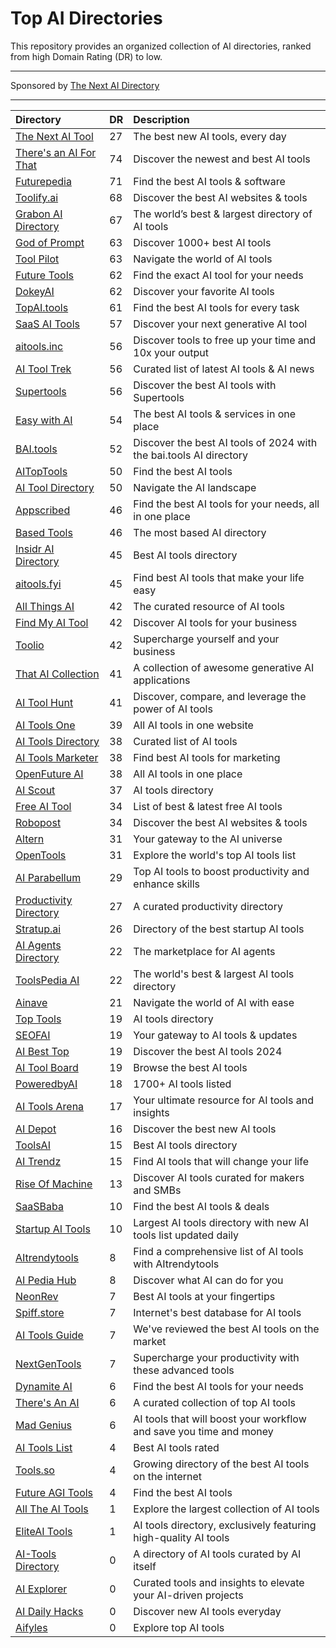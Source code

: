 # Top AI Directories

This repository provides an organized collection of AI directories, ranked from high Domain Rating (DR) to low.

---

Sponsored by [The Next AI Directory](https://thenextaidirectory.com)

---

| Directory | DR | Description |
|:----------|:----------|:----------|
| [The Next AI Tool](https://thenextaitool.com?ref=thenextaidirectory.com) | 27 | The best new AI tools, every day |
| [There's an AI For That](https://thenextaidirectory.com/go/theres-an-ai-for-that) | 74 | Discover the newest and best AI tools |
| [Futurepedia](https://thenextaidirectory.com/go/futurepedia) | 71 | Find the best AI tools & software |
| [Toolify.ai](https://thenextaidirectory.com/go/toolify-ai) | 68 | Discover the best AI websites & tools |
| [Grabon AI Directory](https://thenextaidirectory.com/go/grabon-ai-directory) | 67 | The world’s best & largest directory of AI tools |
| [God of Prompt](https://thenextaidirectory.com/go/god-of-prompt) | 63 | Discover 1000+ best AI tools |
| [Tool Pilot](https://thenextaidirectory.com/go/tool-pilot) | 63 | Navigate the world of AI tools |
| [Future Tools](https://thenextaidirectory.com/go/future-tools) | 62 | Find the exact AI tool for your needs |
| [DokeyAI](https://thenextaidirectory.com/go/dokeyai) | 62 | Discover your favorite AI tools |
| [TopAI.tools](https://thenextaidirectory.com/go/topai-tools) | 61 | Find the best AI tools for every task |
| [SaaS AI Tools](https://thenextaidirectory.com/go/saas-ai-tools) | 57 | Discover your next generative AI tool |
| [aitools.inc](https://thenextaidirectory.com/go/aitools-inc) | 56 | Discover tools to free up your time and 10x your output |
| [AI Tool Trek](https://thenextaidirectory.com/go/ai-tool-trek) | 56 | Curated list of latest AI tools & AI news |
| [Supertools](https://thenextaidirectory.com/go/supertools) | 56 | Discover the best AI tools with Supertools |
| [Easy with AI](https://thenextaidirectory.com/go/easy-with-ai) | 54 | The best AI tools & services in one place |
| [BAI.tools](https://thenextaidirectory.com/go/bai-tools) | 52 | Discover the best AI tools of 2024 with the bai.tools AI directory |
| [AITopTools](https://thenextaidirectory.com/go/aitoptools) | 50 | Find the best AI tools |
| [AI Tool Directory](https://thenextaidirectory.com/go/ai-tool-directory) | 50 | Navigate the AI landscape |
| [Appscribed](https://thenextaidirectory.com/go/appscribed) | 46 | Find the best AI tools for your needs, all in one place |
| [Based Tools](https://thenextaidirectory.com/go/based-tools) | 46 | The most based AI directory |
| [Insidr AI Directory](https://thenextaidirectory.com/go/insidr-ai-directory) | 45 | Best AI tools directory |
| [aitools.fyi](https://thenextaidirectory.com/go/aitools-fyi) | 45 | Find best AI tools that make your life easy |
| [All Things AI](https://thenextaidirectory.com/go/all-things-ai) | 42 | The curated resource of AI tools |
| [Find My AI Tool](https://thenextaidirectory.com/go/find-my-ai-tool) | 42 | Discover AI tools for your business |
| [Toolio](https://thenextaidirectory.com/go/toolio) | 42 | Supercharge yourself and your business |
| [That AI Collection](https://thenextaidirectory.com/go/that-ai-collection) | 41 | A collection of awesome generative AI applications |
| [AI Tool Hunt](https://thenextaidirectory.com/go/ai-tool-hunt) | 41 | Discover, compare, and leverage the power of AI tools |
| [AI Tools One](https://thenextaidirectory.com/go/ai-tools-one) | 39 | All AI tools in one website |
| [AI Tools Directory](https://thenextaidirectory.com/go/ai-tools-directory-2) | 38 | Curated list of AI tools |
| [AI Tools Marketer](https://thenextaidirectory.com/go/ai-tools-marketer) | 38 | Find best AI tools for marketing |
| [OpenFuture AI](https://thenextaidirectory.com/go/openfuture-ai) | 38 | All AI tools in one place |
| [AI Scout](https://thenextaidirectory.com/go/ai-scout) | 37 | AI tools directory |
| [Free AI Tool](https://thenextaidirectory.com/go/free-ai-tool) | 34 | List of best & latest free AI tools |
| [Robopost](https://thenextaidirectory.com/go/robopost) | 34 | Discover the best AI websites & tools |
| [Altern](https://thenextaidirectory.com/go/altern) | 31 | Your gateway to the AI universe |
| [OpenTools](https://thenextaidirectory.com/go/opentools) | 31 | Explore the world's top AI tools list |
| [AI Parabellum](https://thenextaidirectory.com/go/ai-parabellum) | 29 | Top AI tools to boost productivity and enhance skills |
| [Productivity Directory](https://thenextaidirectory.com/go/productivity-directory) | 27 | A curated productivity directory |
| [Stratup.ai](https://thenextaidirectory.com/go/stratup-ai) | 26 | Directory of the best startup AI tools |
| [AI Agents Directory](https://thenextaidirectory.com/go/ai-agents-directory) | 22 | The marketplace for AI agents |
| [ToolsPedia AI](https://thenextaidirectory.com/go/toolspedia-ai) | 22 | The world's best & largest AI tools directory |
| [Ainave](https://thenextaidirectory.com/go/ainave) | 21 | Navigate the world of AI with ease |
| [Top Tools](https://thenextaidirectory.com/go/top-tools) | 19 | AI tools directory |
| [SEOFAI](https://thenextaidirectory.com/go/seofai) | 19 | Your gateway to AI tools & updates |
| [AI Best Top](https://thenextaidirectory.com/go/ai-best-top) | 19 | Discover the best AI tools 2024 |
| [AI Tool Board](https://thenextaidirectory.com/go/ai-tool-board) | 19 | Browse the best AI tools |
| [PoweredbyAI](https://thenextaidirectory.com/go/poweredbyai) | 18 | 1700+ AI tools listed |
| [AI Tools Arena](https://thenextaidirectory.com/go/ai-tools-arena) | 17 | Your ultimate resource for AI tools and insights |
| [AI Depot](https://thenextaidirectory.com/go/ai-depot) | 16 | Discover the best new AI tools |
| [ToolsAI](https://thenextaidirectory.com/go/toolsai) | 15 | Best AI tools directory |
| [AI Trendz](https://thenextaidirectory.com/go/ai-trendz) | 15 | Find AI tools that will change your life |
| [Rise Of Machine](https://thenextaidirectory.com/go/rise-of-machine) | 13 | Discover AI tools curated for makers and SMBs |
| [SaaSBaba](https://thenextaidirectory.com/go/saasbaba) | 10 | Find the best AI tools & deals |
| [Startup AI Tools](https://thenextaidirectory.com/go/startup-ai-tools) | 10 | Largest AI tools directory with new AI tools list updated daily |
| [AItrendytools](https://thenextaidirectory.com/go/aitrendytools) | 8 | Find a comprehensive list of AI tools with AItrendytools |
| [AI Pedia Hub](https://thenextaidirectory.com/go/ai-pedia-hub) | 8 | Discover what AI can do for you |
| [NeonRev](https://thenextaidirectory.com/go/neonrev) | 7 | Best AI tools at your fingertips |
| [Spiff.store](https://thenextaidirectory.com/go/spiff-store) | 7 | Internet's best database for AI tools |
| [AI Tools Guide](https://thenextaidirectory.com/go/ai-tools-guide) | 7 | We've reviewed the best AI tools on the market |
| [NextGenTools](https://thenextaidirectory.com/go/nextgentools) | 7 | Supercharge your productivity with these advanced tools |
| [Dynamite AI](https://thenextaidirectory.com/go/dynamite-ai) | 6 | Find the best AI tools for your needs |
| [There's An AI](https://thenextaidirectory.com/go/theres-an-ai) | 6 | A curated collection of top AI tools |
| [Mad Genius](https://thenextaidirectory.com/go/mad-genius) | 6 | AI tools that will boost your workflow and save you time and money |
| [AI Tools List](https://thenextaidirectory.com/go/ai-tools-list) | 4 | Best AI tools rated |
| [Tools.so](https://thenextaidirectory.com/go/tools-so) | 4 | Growing directory of the best AI tools on the internet |
| [Future AGI Tools](https://thenextaidirectory.com/go/future-agi-tools) | 4 | Find the best AI tools |
| [All The AI Tools](https://thenextaidirectory.com/go/all-the-ai-tools) | 1 | Explore the largest collection of AI tools |
| [EliteAI Tools](https://thenextaidirectory.com/go/eliteai-tools) | 1 | AI tools directory, exclusively featuring high-quality AI tools |
| [AI-Tools Directory](https://thenextaidirectory.com/go/ai-tools-directory) | 0 | A directory of AI tools curated by AI itself |
| [AI Explorer](https://thenextaidirectory.com/go/ai-explorer) | 0 | Curated tools and insights to elevate your AI-driven projects |
| [AI Daily Hacks](https://thenextaidirectory.com/go/ai-daily-hacks) | 0 | Discover new AI tools everyday |
| [Aifyles](https://thenextaidirectory.com/go/aifyles) | 0 | Explore top AI tools |
